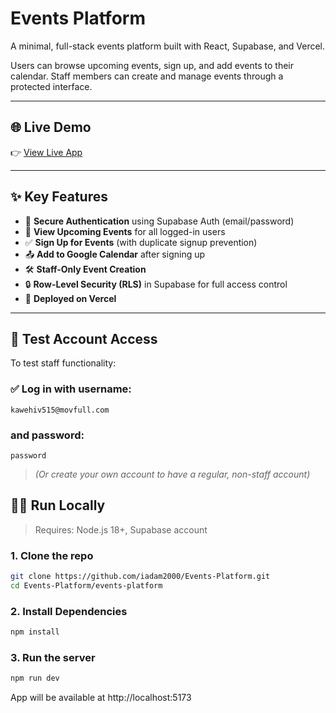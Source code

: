# Events Platform

A minimal, full-stack events platform built with React, Supabase, and Vercel.

Users can browse upcoming events, sign up, and add events to their calendar. Staff members can create and manage events through a protected interface.

---

## 🌐 Live Demo

👉 [View Live App](https://events-platform-orcin.vercel.app/)

---

## ✨ Key Features

- 🔐 **Secure Authentication** using Supabase Auth (email/password)
- 📅 **View Upcoming Events** for all logged-in users
- ✅ **Sign Up for Events** (with duplicate signup prevention)
- 📤 **Add to Google Calendar** after signing up
- 🛠 **Staff-Only Event Creation**
- 🔒 **Row-Level Security (RLS)** in Supabase for full access control
- 🚀 **Deployed on Vercel**

---

## 🧪 Test Account Access

To test staff functionality:

### ✅ Log in with username: 
```
kawehiv515@movfull.com
```
### and password:
```
password
```


> _(Or create your own account to have a regular, non-staff account)_

## 🧑‍💻 Run Locally

> Requires: Node.js 18+, Supabase account

### 1. Clone the repo

```bash
git clone https://github.com/iadam2000/Events-Platform.git
cd Events-Platform/events-platform
```

### 2. Install Dependencies

```bash
npm install
```

### 3. Run the server
```bash
npm run dev
```
App will be available at http://localhost:5173


